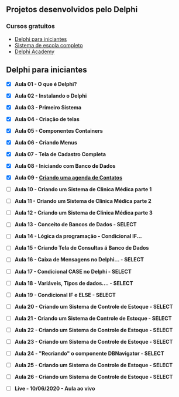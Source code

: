 ## Projetos desenvolvidos pelo Delphi


### Cursos gratuitos

- <a href= "https://www.youtube.com/watch?v=Y0PvX940Ggk&list=PLVetaKmuPN9_gBPcyRZ7YinNXsNPSfrwY&index=8">Delphi para iniciantes </a><br>
- <a href="https://www.youtube.com/watch?v=5fjP4PBJ_8c&list=PLVetaKmuPN99zOK1rgvKQV-gKhg96Mo5o">Sistema de escola completo</a><br>
- <a href="https://www.youtube.com/playlist?list=PLlUDMEtO0HdTXlSbL5GkXCSjpvbuX15dX">Delphi Academy </a><br>

## Delphi para iniciantes 
 - [x] <b>Aula 01 - O que é Delphi?</b>
 - [x] <b>Aula 02 - Instalando o Delphi </b>
 - [x] <b>Aula 03 - Primeiro Sistema</b>
 - [x] <b>Aula 04 - Criação de telas</b>
 - [x] <b>Aula 05 - Componentes Containers</b> 
 - [x] <b>Aula 06 - Criando Menus</b>      
 - [x] <b>Aula 07 - Tela de Cadastro Completa</b>
 - [x] <b>Aula 08 - Iniciando com Banco de Dados</b>
 - [x] <b>Aula 09 - <a href="https://github.com/g4nor4/Delphi_Repositorio/tree/master/Agenda">Criando uma agenda de Contatos</a></b> 
 - [ ] <b>Aula 10 - Criando um Sistema de Clinica Médica parte 1</b>
 - [ ] <b>Aula 11 - Criando um Sistema de Clinica Médica parte 2</b>
 - [ ] <b>Aula 12 - Criando um Sistema de Clinica Médica parte 3</b>
 - [ ] <b>Aula 13 - Conceito de Bancos de Dados - SELECT</b>
 - [ ] <b>Aula 14 - Lógica da programação - Condicional IF...</b>
 - [ ] <b>Aula 15 - Criando Tela de Consultas á Banco de Dados</b>
 - [ ] <b>Aula 16 - Caixa de Mensagens no Delphi... - SELECT</b>
 - [ ] <b>Aula 17 - Condicional CASE no Delphi - SELECT</b>
 - [ ] <b>Aula 18 - Variáveis, Tipos de dados.... - SELECT</b>
 - [ ] <b>Aula 19 - Condicional IF e ELSE - SELECT</b>
 - [ ] <b>Aula 20 - Criando um Sistema de Controle de Estoque - SELECT</b>
 - [ ] <b>Aula 21 - Criando um Sistema de Controle de Estoque - SELECT</b>
 - [ ] <b>Aula 22 - Criando um Sistema de Controle de Estoque - SELECT</b>
 - [ ] <b>Aula 23 - Criando um Sistema de Controle de Estoque - SELECT</b>
 - [ ] <b>Aula 24 - "Recriando" o componente DBNavigator - SELECT</b>
 - [ ] <b>Aula 25 - Criando um Sistema de Controle de Estoque - SELECT</b>
 - [ ] <b>Aula 26 - Criando um Sistema de Controle de Estoque - SELECT</b>
 - [ ] <b>Live - 10/06/2020 - Aula ao vivo</b>
  
  
